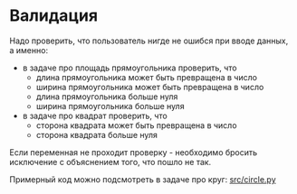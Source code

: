 # Валидация

Надо проверить, что пользователь нигде не ошибся при вводе данных, а именно:
- в задаче про площадь прямоугольника проверить, что
    - длина прямоугольника может быть превращена в число
    - ширина прямоугольника может быть превращена в число
    - длина прямоугольника больше нуля
    - ширина прямоугольника больше нуля
- в задаче про квадрат проверить, что
    - сторона квадрата может быть превращена в число
    - сторона квадрата больше нуля

Если переменная не проходит проверку - необходимо бросить исключение с объяснением того, что пошло не так.

Примерный код можно подсмотреть в задаче про круг: [src/circle.py](src/circle.py)
